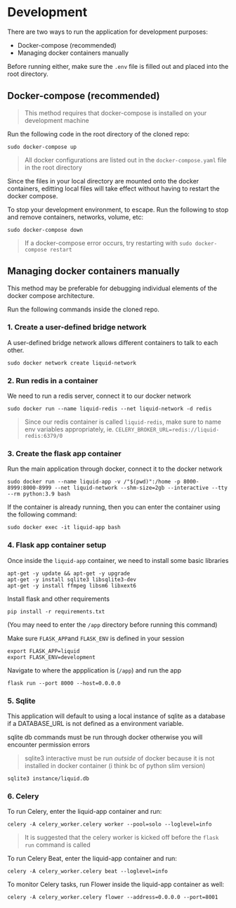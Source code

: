 # Development

There are two ways to run the application for development purposes:
- Docker-compose (recommended)
- Managing docker containers manually

Before running either, make sure the `.env` file is filled out and placed into the root directory.

## Docker-compose (recommended)

> This method requires that docker-compose is installed on your development machine

Run the following code in the root directory of the cloned repo:
```
sudo docker-compose up
```
> All docker configurations are listed out in the `docker-compose.yaml` file in the root directory

Since the files in your local directory are mounted onto the docker containers, editting local files will take effect without having to restart the docker compose.

To stop your development environment, <ctrl-c> to escape. Run the following to stop and remove containers, networks, volume, etc:
```
sudo docker-compose down
```

> If a docker-compose error occurs, try restarting with `sudo docker-compose restart`


## Managing docker containers manually

This method may be preferable for debugging individual elements of the docker compose architecture.

Run the following commands inside the cloned repo.

### 1. Create a user-defined bridge network
A user-defined bridge network allows different containers to talk to each other.
```
sudo docker network create liquid-network
```

### 2. Run redis in a container
We need to run a redis server, connect it to our docker network
```
sudo docker run --name liquid-redis --net liquid-network -d redis
```
> Since our redis container is called `liquid-redis`, make sure to name env variables appropriately, ie. `CELERY_BROKER_URL=redis://liquid-redis:6379/0`

### 3. Create the flask app container
Run the main application through docker, connect it to the docker network

```
sudo docker run --name liquid-app -v /"$(pwd)":/home -p 8000-8999:8000-8999 --net liquid-network --shm-size=2gb --interactive --tty --rm python:3.9 bash
```

If the container is already running, then you can enter the container using the following command:
```
sudo docker exec -it liquid-app bash
```

### 4. Flask app container setup
Once inside the `liquid-app` container, we need to install some basic libraries
```
apt-get -y update && apt-get -y upgrade
apt-get -y install sqlite3 libsqlite3-dev
apt-get -y install ffmpeg libsm6 libxext6
```

Install flask and other requirements
```
pip install -r requirements.txt
```
(You may need to enter the `/app` directory before running this command)

Make sure `FLASK_APP`and `FLASK_ENV` is defined in your session
```
export FLASK_APP=liquid
export FLASK_ENV=development
```

Navigate to where the appplication is (`/app`) and run the app
```
flask run --port 8000 --host=0.0.0.0
```

### 5. Sqlite
This application will default to using a local instance of sqlite as a database if a DATABASE_URL is not defined as a environment variable.

sqlite db commands must be run through docker otherwise you will encounter permission errors

> sqlite3 interactive must be run *outside* of docker because it is not installed in docker container (i think bc of python slim version)

```
sqlite3 instance/liquid.db
```

### 6. Celery

To run Celery, enter the liquid-app container and run:
```
celery -A celery_worker.celery worker --pool=solo --loglevel=info
```
> It is suggested that the celery worker is kicked off before the `flask run` command is called


To run Celery Beat, enter the liquid-app container and run:
```
celery -A celery_worker.celery beat --loglevel=info
```

To monitor Celery tasks, run Flower inside the liquid-app container as well:
```
celery -A celery_worker.celery flower --address=0.0.0.0 --port=8001
```
